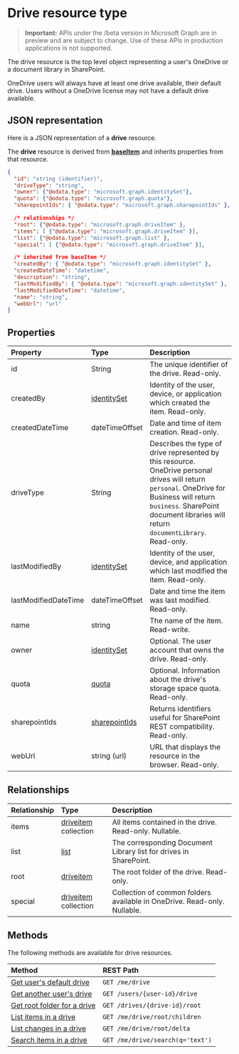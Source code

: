 # Drive resource type

> **Important:** APIs under the /beta version in Microsoft Graph are in preview and are subject to change. Use of these APIs in production applications is not supported.

The drive resource is the top level object representing a user's OneDrive or a document library in SharePoint.

OneDrive users will always have at least one drive available, their default drive.
Users without a OneDrive license may not have a default drive available.

## JSON representation

Here is a JSON representation of a **drive** resource.

The **drive** resource is derived from [**baseItem**](baseitem.md) and inherits properties from that resource.

<!-- {
  "blockType": "resource",
  "optionalProperties": [ "items", "root", "special", "owner", "description" ],
  "keyProperty": "id",
  "@odata.type": "microsoft.graph.drive"
}-->

```json
{
  "id": "string (identifier)",
  "driveType": "string",
  "owner": {"@odata.type": "microsoft.graph.identitySet"},
  "quota": {"@odata.type": "microsoft.graph.quota"},
  "sharepointIds": { "@odata.type": "microsoft.graph.sharepointIds" },

  /* relationships */
  "root": {"@odata.type": "microsoft.graph.driveItem" },
  "items": [ {"@odata.type": "microsoft.graph.driveItem" }],
  "list": {"@odata.type": "microsoft.graph.list" },
  "special": [ {"@odata.type": "microsoft.graph.driveItem" }],

  /* inherited from baseItem */
  "createdBy": { "@odata.type": "microsoft.graph.identitySet" },
  "createdDateTime": "datetime",
  "description": "string",
  "lastModifiedBy": { "@odata.type": "microsoft.graph.identitySet" },
  "lastModifiedDateTime": "datetime",
  "name": "string",
  "webUrl": "url"
}
```

## Properties

| Property             | Type              | Description                                                                                                                                                                                                                      |
| :------------------- | :---------------- | :------------------------------------------------------------------------------------------------------------------------------------------------------------------------------------------------------------------------------- |
| id                   | String            | The unique identifier of the drive. Read-only.                                                                                                                                                                                   |
| createdBy            | [identitySet][]   | Identity of the user, device, or application which created the item. Read-only.                                                                                                                                                  |
| createdDateTime      | dateTimeOffset    | Date and time of item creation. Read-only.                                                                                                                                                                                       |
| driveType            | String            | Describes the type of drive represented by this resource. OneDrive personal drives will return `personal`. OneDrive for Business will return `business`. SharePoint document libraries will return `documentLibrary`. Read-only. |
| lastModifiedBy       | [identitySet][]   | Identity of the user, device, and application which last modified the item. Read-only.                                                                                                                                           |
| lastModifiedDateTime | dateTimeOffset    | Date and time the item was last modified. Read-only.                                                                                                                                                                             |
| name                 | string            | The name of the item. Read-write.                                                                                                                                                                                                |
| owner                | [identitySet][]   | Optional. The user account that owns the drive. Read-only.                                                                                                                                                                       |
| quota                | [quota](quota.md) | Optional. Information about the drive's storage space quota. Read-only.                                                                                                                                                          |
| sharepointIds        | [sharepointIds][] | Returns identifiers useful for SharePoint REST compatibility. Read-only.                                                                                                                                                         |
| webUrl               | string (url)      | URL that displays the resource in the browser. Read-only.                                                                                                                                                                        |

[identitySet]: identityset.md
[sharepointIds]: sharepointids.md

## Relationships

| Relationship | Type                                 | Description                                                              |
| :----------- | :----------------------------------- | :----------------------------------------------------------------------- |
| items        | [driveitem](driveitem.md) collection | All items contained in the drive. Read-only. Nullable.                   |
| list         | [list](list.md)                      | The corresponding Document Library list for drives in SharePoint.        |
| root         | [driveitem](driveitem.md)            | The root folder of the drive. Read-only.                                 |
| special      | [driveitem](driveitem.md) collection | Collection of common folders available in OneDrive. Read-only. Nullable. |

## Methods

The following methods are available for drive resources.

| Method                                                | REST Path                        |
| :---------------------------------------------------- | :------------------------------- |
| [Get user's default drive](../api/drive_get.md)       | `GET /me/drive`                  |
| [Get another user's drive](../api/drive_get.md)       | `GET /users/{user-id}/drive`     |
| [Get root folder for a drive](../api/item_get.md)     | `GET /drives/{drive-id}/root`    |
| [List items in a drive](../api/item_list_children.md) | `GET /me/drive/root/children`    |
| [List changes in a drive](../api/item_delta.md)       | `GET /me/drive/root/delta`       |
| [Search items in a drive](../api/item_search.md)      | `GET /me/drive/search(q='text')` |

<!-- uuid: 8fcb5dbc-d5aa-4681-8e31-b001d5168d79
2015-10-25 14:57:30 UTC -->
<!-- {
  "type": "#page.annotation",
  "description": "drive resource",
  "keywords": "",
  "section": "documentation",
  "tocPath": "OneDrive/Drive"
}-->
